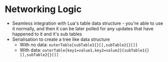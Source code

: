 # Networking Logic

- Seamless integration with Lua's table data structure - you're able to use it normally, and then it can be later polled for any updates that have happened to it and it's sub tables
- Serialisation to create a tree like data structure
  - With no data: `outerTable[subTable1{}[],subTable2{}[]]`
  - With data: `outerTable{key1=value1,key2=value2}[subTable1{}[],subTable2{}[]]`
